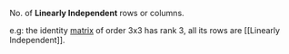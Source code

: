 No. of **Linearly Independent** rows or columns.

e.g: the identity [matrix]() of order 3x3 has rank 3, all its rows are [[Linearly Independent]].